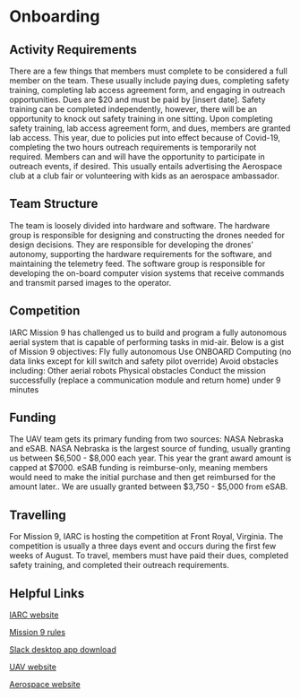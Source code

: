 # Onboarding

## Activity Requirements
There are a few things that members must complete to be considered a full member on the team. These usually include paying dues, completing safety training, completing lab access agreement form, and engaging in outreach opportunities. Dues are $20 and must be paid by [insert date]. Safety training can be completed independently, however, there will be an opportunity to knock out safety training in one sitting. Upon completing safety training, lab access agreement form, and dues, members are granted lab access. This year, due to policies put into effect because of Covid-19, completing the two hours outreach requirements is temporarily not required. Members can and will have the opportunity to participate in outreach events, if desired. This usually entails advertising the Aerospace club at a club fair or volunteering with kids as an aerospace ambassador.

## Team Structure
The team is loosely divided into hardware and software. The hardware group is responsible for designing and constructing the drones needed for design decisions. They are responsible for developing the drones’ autonomy, supporting the hardware requirements for the software, and maintaining the telemetry feed. The software group is responsible for developing the on-board computer vision systems that receive commands and transmit parsed images to the operator.

## Competition
IARC Mission 9 has challenged us to build and program a fully autonomous aerial system that is capable of performing tasks in mid-air. Below is a gist of Mission 9 objectives:
Fly fully autonomous
Use ONBOARD Computing (no data links except for kill switch and safety pilot override)
Avoid obstacles including:
Other aerial robots
Physical obstacles
Conduct the mission successfully (replace a communication module and return home) under 9 minutes

## Funding
The UAV team gets its primary funding from two sources: NASA Nebraska and eSAB. NASA Nebraska is the largest source of funding, usually granting us between $6,500 - $8,000 each year. This year the grant award amount is capped at $7000. eSAB funding is reimburse-only, meaning members would need to make the initial purchase and then get reimbursed for the amount later.. We are usually granted between $3,750 - $5,000 from eSAB.

## Travelling
For Mission 9, IARC is hosting the competition at Front Royal, Virginia. The competition is usually a three days event and occurs during the first few weeks of August. To travel, members must have paid their dues, completed safety training, and completed their outreach requirements.

## Helpful Links
[IARC website](http://aerialroboticscompetition.org/index.php)

[Mission 9 rules](http://aerialroboticscompetition.org/rules.php)

[Slack desktop app download](https://get.slack.help/hc/en-us/sections/360000110123-Download-the-Slack-app)

[UAV website](https://unl-uav.github.io)

[Aerospace website](http://unlaero.space/)
